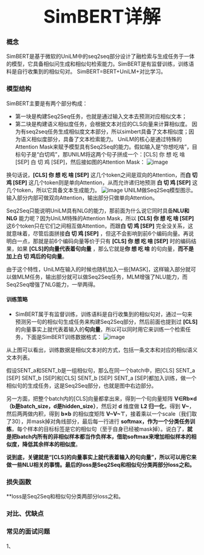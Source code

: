 
#  <div align='center' ><font size='70'> SimBERT详解</font></div>

### 概念

SimBERT是基于微软的UniLM中的seq2seq部分设计了融检索与生成任务于一体的模型，它具备相似问生成和相似句检索能力。SimBERT是有监督训练，训练语料是自行收集到的相似句对。
SimBERT=BERT+UniLM+对比学习。

### 模型结构

SimBERT主要是有两个部分构成：
+ 第一块是构建Seq2Seq任务，也就是通过输入文本去预测对应相似文本；
+ 第二块是构建语义相似度任务，会根据文本对应的CLS向量来计算相似度。
因为有seq2seq任务生成相似度文本部分，所以simbert具备了文本相似度；因为语义相似度部分，具备了文本检索能力。
UniLM的核心是通过特殊的Attention Mask来赋予模型具有Seq2Seq的能力。假如输入是“你想吃啥”，目标句子是“白切鸡”，那UNILM将这两个句子拼成一个：[CLS] 你 想 吃 啥 [SEP] 白 切 鸡 [SEP]，然后接如图的Attention Mask：
![image](https://user-images.githubusercontent.com/66345340/209788374-c4fff1e3-9d36-4f0e-99c0-91805e58e400.png)

换句话说，**[CLS] 你 想 吃 啥 [SEP]** 这几个token之间是双向的Attention，而**白 切 鸡 [SEP]** 这几个token则是单向Attention，从而允许递归地预测 **白 切 鸡 [SEP]** 这几个token，所以它具备文本生成能力。
![image](https://user-images.githubusercontent.com/66345340/209788511-1b3cd036-07fb-4c53-acf1-c6a1416f919c.png)
UNILM做Seq2Seq模型图示。输入部分内部可做双向Attention，输出部分只做单向Attention。

Seq2Seq只能说明UniLM具有NLG的能力，那前面为什么说它同时具备**NLU和NLG** 能力呢？因为UniLM特殊的Attention Mask，所以 **[CLS] 你 想 吃 啥 [SEP]** 这6个token只在它们之间相互做Attention，而跟**白 切 鸡 [SEP]** 完全没关系，这就意味着，尽管后面拼接**白 切 鸡 [SEP]** ，但这不会影响到前6个编码向量。再说明白一点，那就是前6个编码向量等价于只有 **[CLS] 你 想 吃 啥 [SEP]** 时的编码结果，如果 **[CLS]的向量代表着句向量** ，那么它就是**你 想 吃 啥** 的句向量，**而不是加上白 切 鸡后的句向量**。

由于这个特性，UniLM在输入的时候也随机加入一些[MASK]，这样输入部分就可以做MLM任务，输出部分就可以做Seq2Seq任务，MLM增强了NLU能力，而Seq2Seq增强了NLG能力，一举两得。

#### 训练策略

+ SimBERT属于有监督训练，训练语料是自行收集到的相似句对，通过一句来预测另一句的相似句生成任务来构建Seq2Seq部分，然后前面也提到过 **[CLS]** 的向量事实上就代表着输入的**句向量**，所以可以同时用它来训练一个检索任务，下面是SimBERT训练数据格式：
![image](https://user-images.githubusercontent.com/66345340/209787192-05d66b7e-e554-4882-9073-f77f2023526c.png)

从上图可以看出，训练数据是相似文本对的方式，包括一条文本和对应的相似语义文本列表。

假设SENT_a和SENT_b是一组相似句，那么在同一个batch中，把[CLS] SENT_a [SEP] SENT_b [SEP]和[CLS] SENT_b [SEP] SENT_a [SEP]都加入训练，做一个相似句的生成任务，这是Seq2Seq部分，也就是图中右边部分。

另一方面，把整个batch内的[CLS]向量都拿出来，得到一个句向量矩阵 **V∈Rb×d（b是batch_size，d是hidden_size）**，然后对  **d** 维度做  **L2 归一化**，得到 **V~**，然后两两做内积，得到  **b×b** 的相似度矩阵 **V~V~⊤**，接着乘以一个scale（我们取了30），并mask掉对角线部分，最后每一行进行 **softmax，作为一个分类任务训练**，每个样本的目标标签是它的相似句（至于自身已经被mask掉）。说白了，**就是把batch内所有的非相似样本都当作负样本，借助softmax来增加相似样本的相似度，降低其余样本的相似度**。

**说到底，关键就是“[CLS]的向量事实上就代表着输入的句向量”，所以可以用它来做一些NLU相关的事情。最后的loss是Seq2Seq和相似句分类两部分loss之和。**

### 损失函数
**loss是Seq2Seq和相似句分类两部分loss之和。


### 对比、优缺点


### 常见的面试问题
 1、
